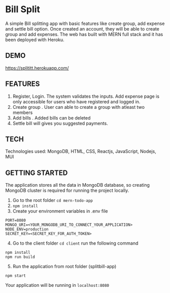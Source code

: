 # Bill Split
A simple Bill splitting app with basic features like create group, add expense and settle bill option. Once created an account, they will be able to create group and add expenses. The web has built with MERN full stack and it has been deployed with Heroku.

## DEMO

https://splititt.herokuapp.com/

## FEATURES

1. Register, Login. The system validates the inputs. Add expense page is only accessible for users who have registered and logged in.
2. Create group . User can able to create a group with atleast two members
3. Add bills . Added bills can be deleted
4. Settle bill will gives you suggested payments.

## TECH

Technologies used: MongoDB, HTML, CSS, Reactjs, JavaScript, Nodejs, MUI

## GETTING STARTED

The application stores all the data in MongoDB database, so creating MongoDB cluster is required for running the project locally.

1. Go to the root folder ```cd mern-todo-app```
2. ```npm install```
3. Create your environment variables in .env file

```
PORT=8080
MONGO_URI=<YOUR_MONGODB_URI_TO_CONNECT_YOUR_APPLICATION>
NODE_ENV=production
SECRET_KEY=<SECRET_KEY_FOR_AUTH_TOKEN>
```
4. Go to the client folder ```cd client``` run the following command

```
npm install
npm run build
```

5. Run the application from root folder (splitbill-app)

``` npm start ```

Your application will be running in ```localhost:8080```

